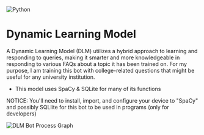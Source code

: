 ![Python](https://img.shields.io/badge/python-3670A0?style=for-the-badge&logo=python&logoColor=ffdd54)

# Dynamic Learning Model
A Dynamic Learning Model (DLM) utilizes a hybrid approach to learning and responding to queries, making it smarter and more knowledgeable in responding to various FAQs about a topic it has been trained on. For my purpose, I am training this bot with college-related questions that might be useful for any university institution. 

* This model uses SpaCy & SQLite for many of its functions

NOTICE: You'll need to install, import, and configure your device to "SpaCy" and possibly SQLlite for this bot to be used in programs (only for developers)


![DLM Bot Process Graph](https://github.com/user-attachments/assets/c3b9aa5d-500d-42af-acde-47f6b742e85b)
